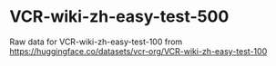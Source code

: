 # VCR-wiki-zh-easy-test-500
Raw data for VCR-wiki-zh-easy-test-100 from https://huggingface.co/datasets/vcr-org/VCR-wiki-zh-easy-test-100
